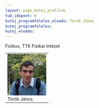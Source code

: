 ```yaml
---
layout: page_kutej_profilok
tud_idopont: 0
kutej_programfelelos_eloado: Török János
kutej_programfelelos: 
kutej_eloado: 
---
```


Fizikus, TTK Fizikai Intézet


 <table class="picture">
<tr>
<td>

<div class="gallery">
    <img src="images/torok_janos.jpg" max-width="250" max-height="200">
  <div class="desc">Török János</div>
</div>

</td>
</tr>
</table>
